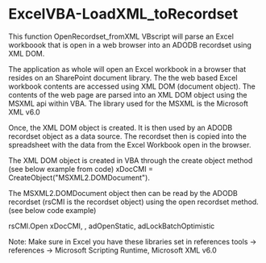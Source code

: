 # ExcelVBA-LoadXML_toRecordset
 This function OpenRecordset_fromXML VBscript will parse an Excel workboook that is open in a web browser into an ADODB recordset using XML DOM.

 The application as whole will open an Excel workbook in a browser that resides on an SharePoint document library. The the web based Excel workbook contents are accessed using XML DOM (document object). The contents of the web page are parsed into an XML DOM object using the MSXML api within VBA. The library used for the MSXML is the Microsoft XML v6.0

 Once, the XML DOM object is created. It is then used by an ADODB recordset object as a data source. The recordset then is copied into the spreadsheet with the data from the Excel Workbook open in the browser.

 The XML DOM object is created in VBA through the create object method (see below example from code) 
 xDocCMI = CreateObject("MSXML2.DOMDocument"). 

 The MSXML2.DOMDocument object then can be read by the ADODB recordset (rsCMI is the recordset object) using the open recordset method. (see below code example)

 rsCMI.Open xDocCMI, , adOpenStatic, adLockBatchOptimistic

 Note: Make sure in Excel you have these libraries set in references tools -> references ->  Microsoft Scripting Runtime, Microsoft XML v6.0
